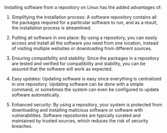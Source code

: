 Installing software from a repository on Linux has the added advantages of:

1. Simplifying the installation process: A software repository contains all the packages required for a particular software to run, and as a result, the installation process is streamlined.

2. Putting all software in one place: By using a repository, you can easily access and install all the software you need from one location, instead of visiting multiple websites or downloading from different sources.

3. Ensuring compatibility and stability: Since the packages in a repository are tested and verified for compatibility and stability, you can be assured that the software will work as expected.

4. Easy updates: Updating software is easy since everything is centralized in one repository. Updating software can be done with a simple command, or sometimes the system can even be configured to update software automatically.

5. Enhanced security: By using a repository, your system is protected from downloading and installing malicious software or software with vulnerabilities. Software repositories are typically curated and maintained by trusted sources, which reduces the risk of security breaches.
